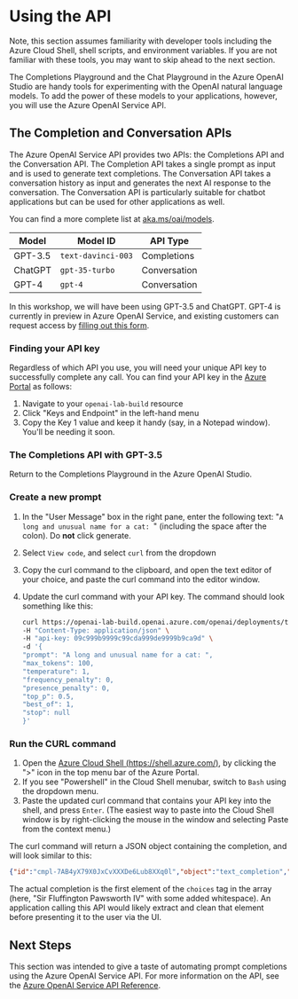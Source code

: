 # Using the API

Note, this section assumes familiarity with developer tools including the Azure Cloud Shell, shell scripts, and environment variables. If you are not familiar with these tools, you may want to skip ahead to the next section.

The Completions Playground and the Chat Playground in the Azure OpenAI Studio are handy tools for experimenting with the OpenAI natural language models. To add the power of these models to your applications, however, you will use the Azure OpenAI Service API.

## The Completion and Conversation APIs

The Azure OpenAI Service API provides two APIs: the Completions API and the Conversation API. The Completion API takes a single prompt as input and is used to generate text completions. The Conversation API takes a conversation history as input and generates the next AI response to the conversation. The Conversation API is particularly suitable for chatbot applications but can be used for other applications as well.

You can find a more complete list at [aka.ms/oai/models](https://aka.ms/oai/models).

| Model | Model ID | API Type |
| ----| --------------- | --------------- |
| GPT-3.5 | `text-davinci-003` | Completions |
| ChatGPT | `gpt-35-turbo` | Conversation |
| GPT-4 | `gpt-4` | Conversation |

In this workshop, we will have been using GPT-3.5 and ChatGPT. GPT-4 is currently in preview in Azure OpenAI Service, and existing customers can request access by [filling out this form](https://aka.ms/oai/get-gpt4).

### Finding your API key

Regardless of which API you use, you will need your unique API key to successfully complete any call. You can find your API key in the [Azure Portal](https://portal.azure.com) as follows:

1. Navigate to your `openai-lab-build` resource
2. Click "Keys and Endpoint" in the left-hand menu
3. Copy the Key 1 value and keep it handy (say, in a Notepad window). You'll be needing it soon.

### The Completions API with GPT-3.5

Return to the Completions Playground in the Azure OpenAI Studio.

### Create a new prompt

1. In the "User Message" box in the right pane, enter the following text: "`A long and unusual name for a cat: `" (including the space after the colon). Do **not** click generate.
2. Select `View code`, and select `curl` from the dropdown
3. Copy the curl command to the clipboard, and open the text editor of your choice, and paste the curl command into the editor window.
4. Update the curl command with your API key. The command should look something like this:

    ```bash
    curl https://openai-lab-build.openai.azure.com/openai/deployments/text-davinci-003/completions?api-version=2022-12-01 \
    -H "Content-Type: application/json" \
    -H "api-key: 09c999b9999c99cda999de9999b9ca9d" \
    -d '{
    "prompt": "A long and unusual name for a cat: ",
    "max_tokens": 100,
    "temperature": 1,
    "frequency_penalty": 0,
    "presence_penalty": 0,
    "top_p": 0.5,
    "best_of": 1,
    "stop": null
    }'

### Run the CURL command

1. Open the [Azure Cloud Shell (https://shell.azure.com/)](https://shell.azure.com/), by clicking the ">" icon in the top menu bar of the Azure Portal.
2. If you see "Powershell" in the Cloud Shell menubar, switch to `Bash` using the dropdown menu.
3. Paste the updated curl command that contains your API key into the shell, and press `Enter`. (The easiest way to paste into the Cloud Shell window is by right-clicking the mouse in the window and selecting Paste from the context menu.)

The curl command will return a JSON object containing the completion, and  will look similar to this:

```json
{"id":"cmpl-7AB4yX79X0JxCvXXXDe6Lub8XXq0l","object":"text_completion","created":1682660224,"model":"text-davinci-003","choices":[{"text":"\n\nSir Fluffington Pawsworth IV","index":0,"finish_reason":"stop","logprobs":null}],"usage":{"completion_tokens":10,"prompt_tokens":9,"total_tokens":19}}
```

The actual completion is the first element of the `choices` tag in the array (here, "Sir Fluffington Pawsworth IV" with some added whitespace). An application calling this API would likely extract and clean that element before presenting it to the user via the UI.

## Next Steps

This section was intended to give a taste of automating prompt completions using the Azure OpenAI Service API. For more information on the API, see the [Azure OpenAI Service API Reference](https://learn.microsoft.com/en-us/azure/cognitive-services/openai/reference).
